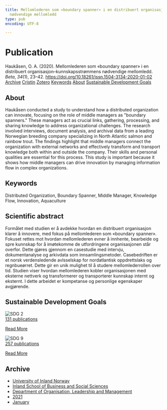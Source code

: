 ```yaml
---
title: Mellomlederen som «boundary spanner» i en distribuert organisasjon–kunnskapsstrømmens
  nødvendige mellomledd
type: pub
encoding: UTF-8

---
```

<h1>Publication</h1>
<article id="csl-bib-container-SL6I4YJH" class="csl-bib-container">
  <div class="csl-bib-body"> <div class="csl-entry">Haukåsen, O. A. (2020). Mellomlederen som «boundary spanner» i en distribuert organisasjon–kunnskapsstrømmens nødvendige mellomledd. <i>Beta</i>, <i>34</i>(1), 23–42. <a href="https://doi.org/10.18261/issn.1504-3134-2020-01-02">https://doi.org/10.18261/issn.1504-3134-2020-01-02</a></div> </div>
  <div class="csl-bib-buttons">
    <a href="#taxonomy-article-SL6I4YJH" alt="archive" class="csl-bib-button">Archive</a>
    <a href="https://app.cristin.no/results/show.jsf?id=1880439" alt="Cristin" class="csl-bib-button">Cristin</a>
    <a href="http://zotero.org/groups/5881554/items/SL6I4YJH" alt="Zotero" class="csl-bib-button">Zotero</a>
    <a href="#keywords-article-SL6I4YJH" alt="keywords" class="csl-bib-button">Keywords</a>
    <a href="#about-article-SL6I4YJH" alt="about_pub" class="csl-bib-button">About</a>
    <a href="#sdg-article-SL6I4YJH" alt="sdg" class="csl-bib-button">Sustainable Development Goals</a>
  </div>
  <div id="csl-bib-meta-container-SL6I4YJH"></div>
</article>
<div id="csl-bib-meta-SL6I4YJH" class="csl-bib-meta">
  <article id="about-article-SL6I4YJH" class="about_pub-article">
    <h1>About</h1>
    Haukåsen conducted a study to understand how a distributed organization can innovate, focusing on the role of middle managers as "boundary spanners." These managers act as crucial links, gathering, processing, and sharing knowledge to address organizational challenges. The research involved interviews, document analysis, and archival data from a leading Norwegian breeding company specializing in North Atlantic salmon and rainbow trout. The findings highlight that middle managers connect the organization with external networks and effectively transform and transport knowledge both within and outside the company. Their skills and personal qualities are essential for this process. This study is important because it shows how middle managers can drive innovation by managing information flow in complex organizations.
  </article>
  <article id="keywords-article-SL6I4YJH" class="keywords-article">
    <h1>Keywords</h1>
    Distributed Organization, Boundary Spanner, Middle Manager, Knowledge Flow, Innovation, Aquaculture
  </article>
  <article id="abstract-article-SL6I4YJH" class="abstract-article">
    <h1>Scientific abstract</h1>
    Formålet med studien er å avdekke hvordan en distribuert organisasjon klarer å innovere, med fokus på mellomlederen som «boundary spanner». Fokuset rettes mot hvordan mellomlederen evner å innhente, bearbeide og spre kunnskap for å imøtekomme de utfordringene organisasjonen står overfor. Dette gjøres gjennom en casestudie med intervju, dokumentanalyse og arkivdata som innsamlingsmetoder. Casebedriften er et norsk verdensledende avlsselskap for nordatlantisk oppdrettslaks og regnbueørret. Dette gir en unik mulighet til å studere mellomlederrollen over tid. Studien viser hvordan mellomlederen kobler organisasjonen med eksterne nettverk og transformerer og transporterer kunnskap internt og eksternt. I dette arbeidet er kompetanse og personlige egenskaper avgjørende.
  </article>
  <article id="sdg-article-SL6I4YJH" class="sdg-article">
    <h1>Sustainable Development Goals</h1>
    <div class="sdg-container"><div id="sdg2" class="sdg">
        <img src="{{< params subfolder >}}images/sdg/sdg02_en.png" class="image" alt="SDG 2">
        <div class="sdg-overlay">
          <a href="/en/archive/?key=?sdg=2#archive" class="sdg-publication-count"><span>131</span> publications</a>
          <p><a href="https://sdgs.un.org/goals/goal2" class="sdg-read-more">Read More</a></p>
        </div>
      </div> <div id="sdg9" class="sdg">
        <img src="{{< params subfolder >}}images/sdg/sdg09_en.png" class="image" alt="SDG 9">
        <div class="sdg-overlay">
          <a href="/en/archive/?key=?sdg=9#archive" class="sdg-publication-count"><span>257</span> publications</a>
          <p><a href="https://sdgs.un.org/goals/goal9" class="sdg-read-more">Read More</a></p>
        </div>
      </div></div>
  </article>
  <article id="taxonomy-article-SL6I4YJH" class="taxonomy-article">
    <h1>Archive</h1>
    <ul>
      <li>
        <a href="/en/archive/?key=3DCRN523">University of Inland Norway</a>
      </li>
      <li>
        <a href="/en/archive/?key=DU8Q9LN9">Inland School of Business and Social Sciences</a>
      </li>
      <li>
        <a href="/en/archive/?key=4LUWR3ZM">Department of Organisation, Leadership and Management</a>
      </li>
      <li>
        <a href="/en/archive/?key=8VQBC64H">2021</a>
      </li>
      <li>
        <a href="/en/archive/?key=QGTHDADW">January</a>
      </li>
    </ul>
  </article>
</div>
